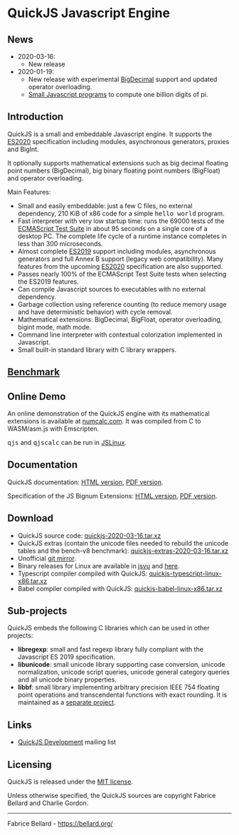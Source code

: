 <h1>QuickJS Javascript Engine</h1>

<h2>News</h2>

<ul>
  <li>2020-03-16:
    <ul>
      <li>New release</li>
    </ul>
  </li>
  <li>2020-01-19:
    <ul>
      <li>New release with
    experimental <a href="https://github.com/littledan/proposal-bigdecimal">BigDecimal</a>
    support and updated operator overloading.</li>
      <li><a href="pi.html">Small Javascript programs</a> to compute
      one billion digits of pi.</li>
    </ul>
  </li>
</ul>

<h2>Introduction</h2>

QuickJS is a small and embeddable Javascript engine. It supports the
<a href="https://tc39.github.io/ecma262/">ES2020</a> specification
including modules, asynchronous generators, proxies and BigInt.
<p>
It optionally supports mathematical extensions such as big decimal
floating point numbers (BigDecimal), big binary floating point numbers
(BigFloat) and operator overloading.
<p>
Main Features:
<ul>

<li> Small and easily embeddable: just a few C files, no external
dependency, 210 KiB of x86 code for a simple <tt>hello world</tt>
program.</li>

<li> Fast interpreter with very low startup time: runs the 69000 tests
of the <a href="https://github.com/tc39/test262">ECMAScript Test
Suite</a> in about 95 seconds on a single core of a desktop PC. The
complete life cycle of a runtime instance completes in less than 300
microseconds.</li>

<li> Almost
  complete <a href="https://www.ecma-international.org/ecma-262/10.0">ES2019</a>
  support including modules, asynchronous generators and full Annex B
  support (legacy web compatibility). Many features from the
  upcoming <a href="https://tc39.github.io/ecma262/">ES2020</a>
  specification are also supported.</li>

<li>Passes nearly 100% of the ECMAScript Test Suite tests when selecting the ES2019 features.</li>

<li> Can compile Javascript sources to executables with no external dependency.</li>

<li> Garbage collection using reference counting (to reduce memory usage
  and have deterministic behavior) with cycle removal.</li>

<li> Mathematical extensions: BigDecimal, BigFloat, operator overloading, bigint mode, math mode.</li>

<li> Command line interpreter with contextual colorization implemented in Javascript.</li>

<li> Small built-in standard library with C library wrappers.</li>

</ul>

<h2><a href="https://bellard.org/quickjs/bench.html">Benchmark</a></h2>

<h2>Online Demo</h2>

An online demonstration of the QuickJS engine with its mathematical
extensions is available
at <a href="http://numcalc.com">numcalc.com</a>. It was compiled from
C to WASM/asm.js with Emscripten.
<p>
<tt>qjs</tt> and <tt>qjscalc</tt> can be run in <a href="https://bellard.org/jslinux/vm.html?url=buildroot-x86.cfg">JSLinux</a>.

<h2>Documentation</h2>

QuickJS documentation: <a href="https://bellard.org/quickjs/quickjs.html">HTML version</a>,
<a href="https://bellard.org/quickjs/quickjs.pdf">PDF version</a>.
<p>
Specification of the JS Bignum Extensions: <a href="https://bellard.org/quickjs/jsbignum.html">HTML
version</a>, <a href="https://bellard.org/quickjs/jsbignum.pdf">PDF version</a>.

<h2>Download</h2>

<ul>
  <li>
    QuickJS source code: <a href="https://bellard.org/quickjs/quickjs-2020-03-16.tar.xz">quickjs-2020-03-16.tar.xz</a></li>
  <li>
    QuickJS extras (contain the unicode files needed to rebuild the unicode tables and the bench-v8 benchmark): <a href="https://bellard.org/quickjs/quickjs-extras-2020-03-16.tar.xz">quickjs-extras-2020-03-16.tar.xz</a>
  </li>
  <li>
    Unofficial <a href="https://github.com/horhof/quickjs">git mirror</a>.
  </li>
  <li>
    Binary releases for Linux are available in <a href="https://github.com/GoogleChromeLabs/jsvu">jsvu</a> and <a href="https://bellard.org/quickjs/binary_releases">here</a>.
  </li>
  <li>
    Typescript compiler compiled with QuickJS: <a href="https://bellard.org/quickjs/quickjs-typescript-linux-x86.tar.xz">quickjs-typescript-linux-x86.tar.xz</a>
  </li>
  <li>
    Babel compiler compiled with QuickJS: <a href="https://bellard.org/quickjs/quickjs-babel-linux-x86.tar.xz">quickjs-babel-linux-x86.tar.xz</a>
  </li>
</ul>

<h2>Sub-projects</h2>

QuickJS embeds the following C libraries which can be used in other
projects:
<ul>
  <li><b>libregexp</b>: small and fast regexp library fully compliant with the Javascript ES 2019 specification.</li>
  <li><b>libunicode</b>: small unicode library supporting case
conversion, unicode normalization, unicode script queries, unicode
general category queries and all unicode binary properties.</li>
  <li><b>libbf</b>: small library implementing arbitrary precision
    IEEE 754 floating point operations and transcendental functions with
    exact rounding. It is maintained as a <a href="https://bellard.org/libbf">separate project</a>.
  </li>
</ul>

<h2>Links</h2>

<ul>
  <li><a href="https://www.freelists.org/list/quickjs-devel">QuickJS Development</a> mailing list</li>
</ul>

<h2>Licensing</h2>

QuickJS is released under
the <a href="https://opensource.org/licenses/MIT">MIT license</a>.
<p>
Unless otherwise specified, the QuickJS sources are copyright Fabrice
Bellard and Charlie Gordon.

<hr>
Fabrice Bellard - <a href="https://bellard.org">https://bellard.org/</a>
